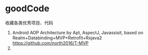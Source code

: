 # goodCode
收藏各类优秀项目、代码
1. Android AOP Architecture by Apt, AspectJ, Javassisit, based on Realm+Databinding+MVP+Retrofit+Rxjava2
  https://github.com/north2016/T-MVP
2. 

